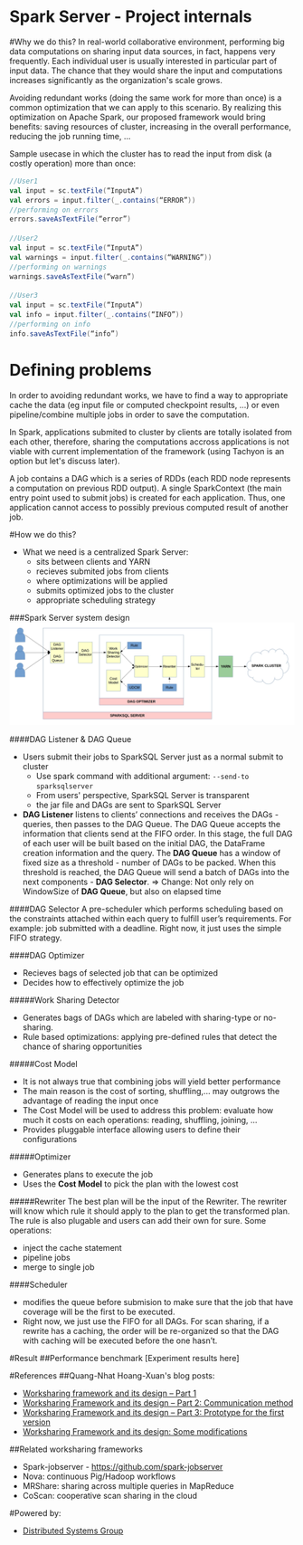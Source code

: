 Spark Server - Project internals
===========================================================================
#Why we do this?
In real-world collaborative environment, performing big data computations on sharing input data sources, in fact, happens very frequently. Each individual user is usually interested in particular part of input data. The chance that they would share the input and computations increases significantly as the organization's scale grows.

Avoiding redundant works (doing the same work for more than once) is a common optimization that we can apply to this scenario. By realizing this optimization on Apache Spark, our proposed framework would bring benefits: saving resources of cluster, increasing in the overall performance, reducing the job running time, ...

Sample usecase in which the cluster has to read the input from disk (a costly operation) more than once:
```scala
//User1
val input = sc.textFile(“InputA”)
val errors = input.filter(_.contains(“ERROR”))
//performing on errors
errors.saveAsTextFile(“error”)

//User2
val input = sc.textFile(“InputA”)
val warnings = input.filter(_.contains(“WARNING”))
//performing on warnings
warnings.saveAsTextFile(“warn”)

//User3
val input = sc.textFile(“InputA”)
val info = input.filter(_.contains(“INFO”))
//performing on info
info.saveAsTextFile(“info”)
```

# Defining problems
In order to avoiding redundant works, we have to find a way to appropriate cache the data (eg input file or computed checkpoint results, ...) or even pipeline/combine multiple jobs in order to save the computation.

In Spark, applications submited to cluster by clients are totally isolated from each other, therefore, sharing the computations accross applications is not viable with current implementation of the framework (using Tachyon is an option but let's discuss later).

A job contains a DAG which is a series of RDDs (each RDD node represents a computation on previous RDD output). A single SparkContext (the main entry point used to submit jobs) is created for each application. Thus, one application cannot access to possibly previous computed result of another job.

#How we do this?
- What we need is a centralized Spark Server:
    + sits between clients and YARN
    + recieves submited jobs from clients
    + where optimizations will be applied
    + submits optimized jobs to the cluster
    + appropriate scheduling strategy

###Spark Server system design
![revolunet logo](resources/spark-server-system-design.jpg "spark-server-system-design")

####DAG Listener & DAG Queue
- Users submit their jobs to SparkSQL Server just as a normal submit to cluster
    + Use spark command with additional argument: `--send-to sparksqlserver`
    + From users' perspective, SparkSQL Server is transparent
    + the jar file and DAGs are sent to SparkSQL Server
- **DAG Listener** listens to clients’ connections and receives the DAGs - queries, then passes to the DAG Queue. The DAG Queue accepts the information that clients send at the FIFO order. In this stage, the full DAG of each user will be built based on the initial DAG, the DataFrame creation information and the query. The **DAG Queue** has a window of fixed size as a threshold - number of DAGs to be packed. When this threshold is reached, the DAG Queue will send a batch of DAGs into the next components - **DAG Selector**. 
=> Change: Not only rely on WindowSize of **DAG Queue**, but also on elapsed time

####DAG Selector
A pre-scheduler which performs scheduling based on the constraints attached within each query to fulfill user’s requirements. For example: job submitted with a deadline. Right now, it just uses the simple FIFO strategy.

####DAG Optimizer
- Recieves bags of selected job that can be optimized
- Decides how to effectively optimize the job

#####Work Sharing Detector
- Generates bags of DAGs which are labeled with sharing-type or no-sharing.
- Rule based optimizations: applying pre-defined rules that detect the chance of sharing opportunities

#####Cost Model
- It is not always true that combining jobs will yield better performance
- The main reason is the cost of sorting, shuffling,... may outgrows the advantage of reading the input once
- The Cost Model will be used to address this problem: evaluate how much it costs on each operations: reading, shuffling, joining, ... 
- Provides pluggable interface allowing users to define their configurations

#####Optimizer
- Generates plans to execute the job
- Uses the **Cost Model** to pick the plan with the lowest cost

#####Rewriter
The best plan will be the input of the Rewriter. The rewriter will know which rule it should apply to the plan to get the transformed plan. The rule is also plugable and users can add their own for sure.
Some operations:
- inject the cache statement
- pipeline jobs
- merge to single job

####Scheduler
- modifies the queue before submision to make sure that the job that have coverage will be the first to be executed.
- Right now, we just use the FIFO for all DAGs. For scan sharing, if a rewrite has a caching, the order will be re-organized so that the DAG with caching will be executed before the one hasn’t.

#Result
##Performance benchmark
[Experiment results here]

#References
##Quang-Nhat Hoang-Xuan's blog posts:
- [Worksharing framework and its design – Part 1](http://hxquangnhat.com/2015/03/08/worksharing-framework-and-its-design-part-1/)
- [Worksharing Framework and its design – Part 2: Communication method](http://hxquangnhat.com/2015/04/26/sysdeg-worksharing-framework-and-its-design-part-2-communication-method/)
- [Worksharing Framework and its design – Part 3: Prototype for the first version](http://hxquangnhat.com/2015/05/31/sysdeg-worksharing-framework-and-its-design-part-3-prototype-for-the-first-version/)
- [Worksharing Framework and its design: Some modifications](http://hxquangnhat.com/2015/06/03/sysdeg-worksharing-framework-and-its-design-some-modifications/)

##Related worksharing frameworks
- Spark-jobserver - https://github.com/spark-jobserver
- Nova: continuous Pig/Hadoop workflows
- MRShare: sharing across multiple queries in MapReduce
- CoScan: cooperative scan sharing in the cloud

#Powered by: 
- [Distributed Systems Group](https://github.com/DistributedSystemsGroup)